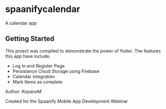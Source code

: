 # spaanifycalendar

A calendar app

## Getting Started

This proect was compiled to demonstrate the power of flutter.
The features this app have include.

- Log In and Register Page.
- Persistance Cloud Storage using Firebase
- Calendar integration
- Mark Items as complete

Author: KopanoM

Created for the Spaanify Mobile App Development Webinar